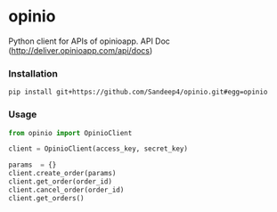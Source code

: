 # opinio
Python client for APIs of opinioapp.
API Doc (http://deliver.opinioapp.com/api/docs)

### Installation

```
pip install git+https://github.com/Sandeep4/opinio.git#egg=opinio
```

### Usage

```python
from opinio import OpinioClient

client = OpinioClient(access_key, secret_key)

params  = {}
client.create_order(params)
client.get_order(order_id)
client.cancel_order(order_id)
client.get_orders()

```